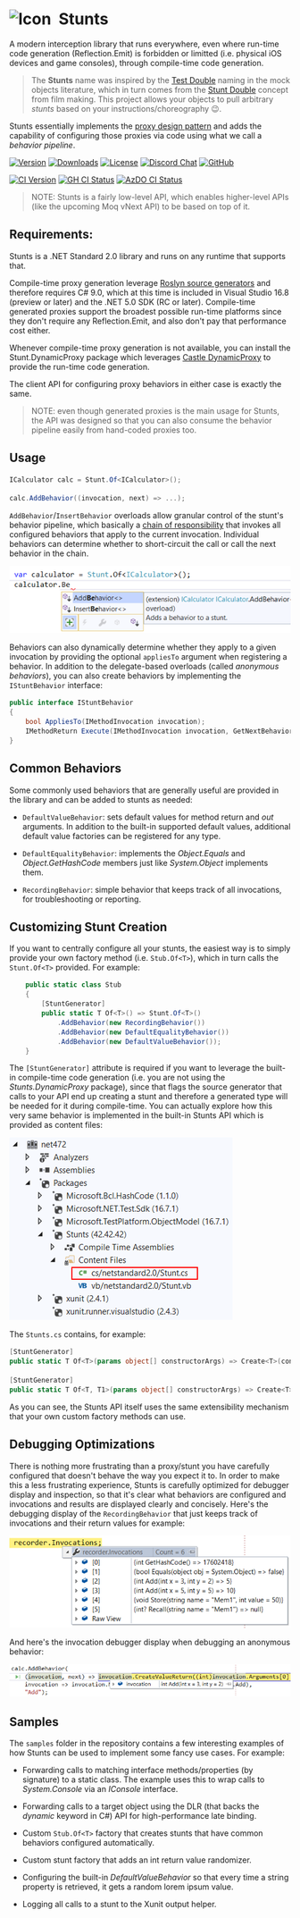 <h1 id="stunts"><img src="https://github.com/kzu/stunts/raw/main/docs/img/icon.png" alt="Icon" height="48" width="48" style="vertical-align: text-top; border: 0px; padding: 0px; margin: 0px">&nbsp;&nbsp;Stunts</h1>

A modern interception library that runs everywhere, even where run-time code generation (Reflection.Emit) is forbidden or limitted (i.e. physical iOS devices and game consoles), through compile-time code generation.

> The **Stunts** name was inspired by the [Test Double](http://xunitpatterns.com/Test%20Double.html) naming in the mock objects literature, which in turn comes from the [Stunt Double](https://en.wikipedia.org/wiki/Stunt_double) concept from film making. This project allows your objects to pull arbitrary *stunts* based on your instructions/choreography 😉.

Stunts essentially implements the [proxy design pattern](https://en.wikipedia.org/wiki/Proxy_pattern) and adds the capability of configuring those proxies via code using what we call a *behavior pipeline*. 

[![Version](https://img.shields.io/nuget/vpre/Stunts.svg?color=royalblue)](https://www.nuget.org/packages/Stunts)
[![Downloads](https://img.shields.io/nuget/dt/Stunts?color=darkmagenta)](https://www.nuget.org/packages/Stunts)
[![License](https://img.shields.io/github/license/kzu/stunts.svg?color=blue)](https://github.com/kzu/stunts/blob/main/LICENSE)
[![Discord Chat](https://img.shields.io/badge/chat-on%20discord-7289DA.svg)](https://discord.gg/AfGsdRa)
[![GitHub](https://img.shields.io/badge/-source-181717.svg?logo=GitHub)](https://github.com/kzu/stunts)

[![CI Version](https://img.shields.io/endpoint?url=https://shields.kzu.io/vpre/Stunts/main&label=nuget.ci&color=brightgreen)](https://pkg.kzu.io/index.json)
[![GH CI Status](https://github.com/kzu/stunts/workflows/build/badge.svg?branch=main)](https://github.com/kzu/stunts/actions?query=branch%3Amain+workflow%3Abuild+)
[![AzDO CI Status](https://dev.azure.com/kzu/oss/_apis/build/status/stunts?branchName=main)](http://build.azdo.io/kzu/oss/45)

> NOTE: Stunts is a fairly low-level API, which enables higher-level APIs (like the upcoming Moq vNext API) to be based on top of it.

## Requirements:

Stunts is a .NET Standard 2.0 library and runs on any runtime that supports that. 

Compile-time proxy generation leverage [Roslyn source generators](https://github.com/dotnet/roslyn/blob/master/docs/features/source-generators.cookbook.md) and therefore requires C# 9.0, which at this time is included in Visual Studio 16.8 (preview or later) and the .NET 5.0 SDK (RC or later). Compile-time generated proxies support the broadest possible run-time platforms since they don't require any Reflection.Emit, and also don't pay that performance cost either.

Whenever compile-time proxy generation is not available, you can install the Stunt.DynamicProxy package which leverages [Castle DynamicProxy](https://github.com/castleproject/Core/blob/master/docs/dynamicproxy-introduction.md) to provide the run-time code generation.

The client API for configuring proxy behaviors in either case is exactly the same. 

> NOTE: even though generated proxies is the main usage for Stunts, the API was designed so that you can also consume the behavior pipeline easily from hand-coded proxies too.

## Usage

```csharp
ICalculator calc = Stunt.Of<ICalculator>();

calc.AddBehavior((invocation, next) => ...);
```

`AddBehavior`/`InsertBehavior` overloads allow granular control of the stunt's behavior pipeline, which basically a [chain of responsibility](https://en.wikipedia.org/wiki/Chain-of-responsibility_pattern) that invokes all configured behaviors that apply to the current invocation. Individual behaviors can determine whether to short-circuit the call or call the next behavior in the chain. 

![Stunts Overloads](docs/img/AddInsertBehavior.png)

Behaviors can also dynamically determine whether they apply to a given invocation by providing the optional `appliesTo` argument when registering a behavior. In addition to the  delegate-based overloads (called *anonymous behaviors*), you can also create behaviors by implementing the `IStuntBehavior` interface:

```csharp
public interface IStuntBehavior
{
    bool AppliesTo(IMethodInvocation invocation);
    IMethodReturn Execute(IMethodInvocation invocation, GetNextBehavior next);
}
```

## Common Behaviors

Some commonly used behaviors that are generally useful are provided in the library and can be added to stunts as needed:

* `DefaultValueBehavior`: sets default values for method return and *out* arguments. In addition to the built-in supported default values, additional default value factories can be registered for any type.

* `DefaultEqualityBehavior`: implements the *Object.Equals* and *Object.GetHashCode* members just like *System.Object* implements them.

* `RecordingBehavior`: simple behavior that keeps track of all invocations, for troubleshooting or reporting.

## Customizing Stunt Creation

If you want to centrally configure all your stunts, the easiest way is to simply provide your own factory method (i.e. `Stub.Of<T>`), which in turn calls the `Stunt.Of<T>` provided. For example:

```csharp
    public static class Stub
    {
        [StuntGenerator]
        public static T Of<T>() => Stunt.Of<T>()
            .AddBehavior(new RecordingBehavior())
            .AddBehavior(new DefaultEqualityBehavior())
            .AddBehavior(new DefaultValueBehavior());
    }
```

The `[StuntGenerator]` attribute is required if you want to leverage the built-in compile-time code generation (i.e. you are not using the *Stunts.DynamicProxy* package), since that flags the source generator that calls to your API end up creating a stunt and therefore a generated type will be needed for it during compile-time. You can actually explore how this very same behavior is implemented in the built-in Stunts API which is provided as content files:

![stunts API source](docs/img/StuntsApi.png)

The `Stunts.cs` contains, for example:

```csharp
[StuntGenerator]
public static T Of<T>(params object[] constructorArgs) => Create<T>(constructorArgs);

[StuntGenerator]
public static T Of<T, T1>(params object[] constructorArgs) => Create<T>(constructorArgs, typeof(T1));
```

As you can see, the Stunts API itself uses the same extensibility mechanism that your own custom factory methods can use.


## Debugging Optimizations

There is nothing more frustrating than a proxy/stunt you have carefully configured that doesn't behave the way you expect it to. In order to make this a less frustrating experience, Stunts is carefully optimized for debugger display and inspection, so that it's clear what behaviors are configured and invocations and results are displayed clearly and concisely. Here's the debugging display of the `RecordingBehavior` that just keeps track of invocations and their return values for example:

![debugging display](docs/img/DebuggerDisplay.png)

And here's the invocation debugger display when debugging an anonymous behavior:

![behavior debugging](docs/img/DebuggingBehavior.png)



## Samples

The `samples` folder in the repository contains a few interesting examples of how Stunts can be used to implement some fancy use cases. For example:

* Forwarding calls to matching interface methods/properties (by signature) to a static class. The example uses this to wrap calls to *System.Console* via an *IConsole* interface.

* Forwarding calls to a target object using the DLR (that backs the *dynamic* keyword in C#) API for high-performance late binding. 
 
* Custom `Stub.Of<T>` factory that creates stunts that have common behaviors configured automatically.

* Custom stunt factory that adds an int return value randomizer.

* Configuring the built-in *DefaultValueBehavior* so that every time a string property is retrieved, it gets a random lorem ipsum value.

* Logging all calls to a stunt to the Xunit output helper.

